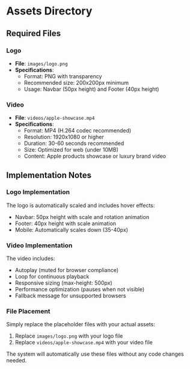 # Assets Directory

## Required Files

### Logo
- **File**: `images/logo.png`
- **Specifications**: 
  - Format: PNG with transparency
  - Recommended size: 200x200px minimum
  - Usage: Navbar (50px height) and Footer (40px height)

### Video
- **File**: `videos/apple-showcase.mp4`
- **Specifications**:
  - Format: MP4 (H.264 codec recommended)
  - Resolution: 1920x1080 or higher
  - Duration: 30-60 seconds recommended
  - Size: Optimized for web (under 10MB)
  - Content: Apple products showcase or luxury brand video

## Implementation Notes

### Logo Implementation
The logo is automatically scaled and includes hover effects:
- Navbar: 50px height with scale and rotation animation
- Footer: 40px height with scale animation
- Mobile: Automatically scales down (35-40px)

### Video Implementation
The video includes:
- Autoplay (muted for browser compliance)
- Loop for continuous playback
- Responsive sizing (max-height: 500px)
- Performance optimization (pauses when not visible)
- Fallback message for unsupported browsers

### File Placement
Simply replace the placeholder files with your actual assets:
1. Replace `images/logo.png` with your logo file
2. Replace `videos/apple-showcase.mp4` with your video file

The system will automatically use these files without any code changes needed.